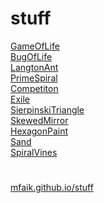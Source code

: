 # stuff

[GameOfLife](GameOfLife) <br>
[BugOfLife](BugOfLife) <br>
[LangtonAnt](LangtonAnt)<br>
[PrimeSpiral](PrimeSpiral) <br>
[Competiton](Competiton) <br>
[Exile](Exile)<br>
[SierpinskiTriangle](SierpinskiTriangle)<br>
[SkewedMirror](SkewedMirror)<br>
[HexagonPaint](HexagonPaint)<br>
[Sand](Sand) <br>
[SpiralVines](SpiralVines) <br>
# 

[mfaik.github.io/stuff](https://mfaik.github.io/stuff/)
